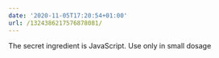 ```yaml
---
date: '2020-11-05T17:20:54+01:00'
url: /1324386217576878081/
---
```

The secret ingredient is JavaScript. Use only in small dosage
